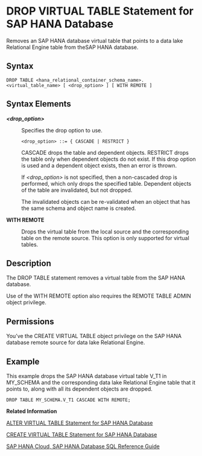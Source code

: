 <!-- loio6a7fe7ed9c6a4e12b494e08ec3f45880 -->

# DROP VIRTUAL TABLE Statement for SAP HANA Database

Removes an SAP HANA database virtual table that points to a data lake Relational Engine table from theSAP HANA database.



<a name="loio6a7fe7ed9c6a4e12b494e08ec3f45880__sql_drop_table_1sql_drop_table_syntax"/>

## Syntax

```
DROP TABLE <hana_relational_container_schema_name>.<virtual_table_name> [ <drop_option> ] [ WITH REMOTE ]
```



<a name="loio6a7fe7ed9c6a4e12b494e08ec3f45880__sql_drop_table_1sql_drop_table_syntax_elements"/>

## Syntax Elements


<dl>
<dt><b>

*<drop\_option\>*

</b></dt>
<dd>

Specifies the drop option to use.

```
<drop_option> ::= { CASCADE | RESTRICT }
```

CASCADE drops the table and dependent objects. RESTRICT drops the table only when dependent objects do not exist. If this drop option is used and a dependent object exists, then an error is thrown.

If *<drop\_option\>* is not specified, then a non-cascaded drop is performed, which only drops the specified table. Dependent objects of the table are invalidated, but not dropped.

The invalidated objects can be re-validated when an object that has the same schema and object name is created.



</dd><dt><b>

WITH REMOTE

</b></dt>
<dd>

Drops the virtual table from the local source and the corresponding table on the remote source. This option is only supported for virtual tables.



</dd>
</dl>



<a name="loio6a7fe7ed9c6a4e12b494e08ec3f45880__sql_drop_table_1sql_drop_table_description"/>

## Description

The DROP TABLE statement removes a virtual table from the SAP HANA database.

Use of the WITH REMOTE option also requires the REMOTE TABLE ADMIN object privilege.



<a name="loio6a7fe7ed9c6a4e12b494e08ec3f45880__section_opr_ddt_5cb"/>

## Permissions

You’ve the CREATE VIRTUAL TABLE object privilege on the SAP HANA database remote source for data lake Relational Engine.



<a name="loio6a7fe7ed9c6a4e12b494e08ec3f45880__sql_drop_table_1sql_drop_table_examples"/>

## Example

This example drops the SAP HANA database virtual table V\_T1 in MY\_SCHEMA and the corresponding data lake Relational Engine table that it points to, along with all its dependent objects are dropped.

```
DROP TABLE MY_SCHEMA.V_T1 CASCADE WITH REMOTE;
```

**Related Information**  


[ALTER VIRTUAL TABLE Statement for SAP HANA Database](alter-virtual-table-statement-for-sap-hana-database-65ead35.md "Refresh the metadata of an SAP HANA database virtual table that points to a data lake Relational Engine table.")

[CREATE VIRTUAL TABLE Statement for SAP HANA Database](create-virtual-table-statement-for-sap-hana-database-e60ebf8.md "Creates an SAP HANA database virtual table that points to a remote table for data lake Relational Engine.")

[SAP HANA Cloud, SAP HANA Database SQL Reference Guide](https://help.sap.com/viewer/c1d3f60099654ecfb3fe36ac93c121bb/cloud/en-US)

